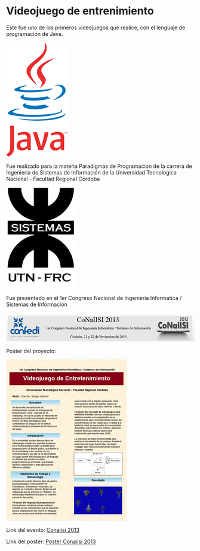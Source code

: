 # Videojuego de entrenimiento

Este fue uno de los primeros videojuegos que realice, con el lenguaje de programación de Java.

<img src="/Images/lenguajeJava.png" />

Fue realizado para la materia Paradigmas de Programación de la carrera de Ingenieria de Sistemas de Información de la Universidad Tecnologica Nacional - Facultad Regional Córdoba

<img src="/Images/logoUtnFrc.png" />

Fue presentado en el 1er Congreso Nacional de Ingenieria Informatica / Sistemas de Información

<img src="./Images/logoConaiisi.png" />

<br />

Poster del proyecto:

<img src="/Images/PosterConaiisi.png" />

Link del evento: [Conaiisi 2013](http://conaiisi.frc.utn.edu.ar/PostersAlumnos.htm)

Link del poster: [Poster Conaiisi 2013](http://conaiisi.frc.utn.edu.ar/PDFsParaPublicar/PostersAlumnos/posterCONAIISI.pdf)

